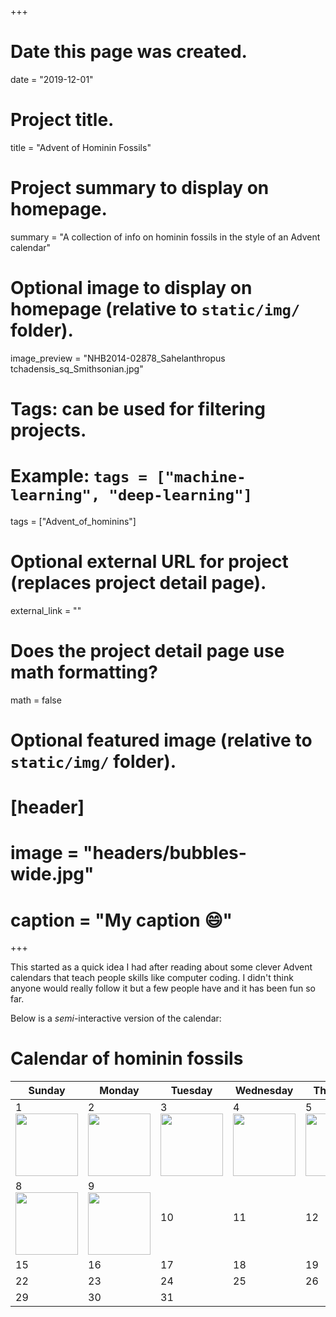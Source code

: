 +++
# Date this page was created.
date = "2019-12-01"

# Project title.
title = "Advent of Hominin Fossils"

# Project summary to display on homepage.
summary = "A collection of info on hominin fossils in the style of an Advent calendar"

# Optional image to display on homepage (relative to `static/img/` folder).
 image_preview = "NHB2014-02878_Sahelanthropus tchadensis_sq_Smithsonian.jpg"

# Tags: can be used for filtering projects.
# Example: `tags = ["machine-learning", "deep-learning"]`
tags = ["Advent_of_hominins"]

# Optional external URL for project (replaces project detail page).
external_link = ""

# Does the project detail page use math formatting?
math = false

# Optional featured image (relative to `static/img/` folder).
# [header]
# image = "headers/bubbles-wide.jpg"
# caption = "My caption :smile:"

+++

This started as a quick idea I had after reading about some clever Advent calendars that teach people skills like computer coding. I didn't think anyone would really follow it but a few people have and it has been fun so far. 

Below is a *semi*-interactive version of the calendar:






# Calendar of hominin fossils


| Sunday                                                                                                                                                                             | Monday                                                                                                                       | Tuesday                                                                                                                                    | Wednesday                                                                                                                                            | Thursday                                                                                                                                        | Friday | Saturday |
|------------------------------------------------------------------------------------------------------------------------------------------------------------------------------------|------------------------------------------------------------------------------------------------------------------------------|--------------------------------------------------------------------------------------------------------------------------------------------|------------------------------------------------------------------------------------------------------------------------------------------------------|-------------------------------------------------------------------------------------------------------------------------------------------------|--------|----------|
| 1    [<img src="/img/NHB2014-02878_Sahelanthropus tchadensis_sq_Smithsonian.jpg" width="100" height="100" />](https://marckissel.netlify.com/post/day1-sahelanthropus-tchadensis/) | 2   [<img src="/img/orrorin.PNG" width="100" height="100" />](https://marckissel.netlify.com/post/day2-orrorin-tugenensis/)  |  3  [<img src="/img/lothagam.PNG" width="100" height="100" />](https://marckissel.netlify.com/post/advent-of-hominins-day-three-lothagam)  |  4  [<img src="/img/MRD-Halie-Selassie_2019.PNG" width="100" height="100" />](https://marckissel.netlify.com/post/advent-of-hominins-day-four-mrd/)  |  5  [<img src="/img/lh_4_efossils.jpg" width="100" height="100" />](https://marckissel.netlify.com/post/advent-of-hominins-day-five-lh-four/)   | 6 [<img src="/img/Dikfoot.png" width="100" height="100" />](https://marckissel.netlify.com/post/advent-of-hominins-day-six-dik-1-1f/)     | 7  [<img src="/img/01TB-LUCY1-NYTIMES.jpg" width="100" height="100" />](https://marckissel.netlify.com/post/advent-of-hominins-day-seven-al-288/)      |
| 8 [<img src="/img/Cast_of_taung_child.jpg" width="100" height="100" />](https://marckissel.netlify.com/post/advent-of-hominins-day-eight-taung-child)                                                                                                                                                                                  | 9 [<img src="/img/Clarke_2019_fig_19.jpg" width="100" height="100" />](https://marckissel.netlify.com/post/advent-of-hominins-day-nine-stw-573)                                                                                                                            | 10                                                                                                                                         | 11                                                                                                                                                   | 12                                                                                                                                              | 13     | 14       |
| 15                                                                                                                                                                                 | 16                                                                                                                           | 17                                                                                                                                         | 18                                                                                                                                                   | 19                                                                                                                                              | 20     | 21       |
| 22                                                                                                                                                                                 | 23                                                                                                                           | 24                                                                                                                                         | 25                                                                                                                                                   | 26                                                                                                                                              | 27     | 28       |
| 29                                                                                                                                                                                 | 30                                                                                                                           | 31                                                                                                                                         |                                                                                                                                                      |                                                                                                                                                 |        |          |
